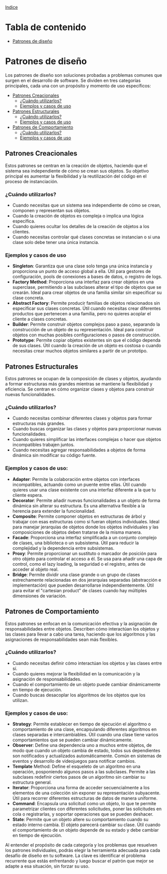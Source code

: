 [Indice](../README.md)
# Tabla de contenido
- [Patrones de diseño](#patrones-de-diseño)

# Patrones de diseño

Los patrones de diseño son soluciones probadas a problemas comunes que surgen en el desarrollo de software. Se dividen en tres categorías principales, cada una con un propósito y momento de uso específicos:

- [Patrones Creacionales](#patrones-creacionales)
    - [¿Cuándo utilizarlos?](#cuándo-utilizarlos)
    - [Ejemplos y casos de uso](#ejemplos-y-casos-de-uso)
- [Patrones Estructurales](#patrones-estructurales)
    - [¿Cuándo utilizarlos?](#cuándo-utilizarlos-1)
    - [Ejemplos y casos de uso](#ejemplos-y-casos-de-uso-1)
- [Patrones de Comportamiento](#patrones-de-comportamiento)
    - [¿Cuándo utilizarlos?](#cuándo-utilizarlos-2)
    - [Ejemplos y casos de uso](#ejemplos-y-casos-de-uso-2)


## Patrones Creacionales

Estos patrones se centran en la creación de objetos, haciendo que el sistema sea independiente de cómo se crean sus objetos. Su objetivo principal es aumentar la flexibilidad y la reutilización del código en el proceso de instanciación.

### ¿Cuándo utilizarlos?

- Cuando necesitas que un sistema sea independiente de cómo se crean, componen y representan sus objetos.
- Cuando la creación de objetos es compleja o implica una lógica específica.
- Cuando quieres ocultar los detalles de la creación de objetos a los clientes.
- Cuando necesitas controlar qué clases concretas se instancian o si una clase solo debe tener una única instancia.

### Ejemplos y casos de uso
- **Singleton**:
  Garantiza que una clase solo tenga una única instancia y proporciona un punto de acceso global a ella. Útil para gestores de configuración, pools de conexiones a bases de datos, o registro de logs.
- **Factory Method**: Proporciona una interfaz para crear objetos en una superclase, permitiendo a las subclases alterar el tipo de objetos que se crearán. Ideal para crear objetos de una familia similar sin especificar su clase concreta.
- **Abstract Factory**: Permite producir familias de objetos relacionados sin especificar sus clases concretas. Útil cuando necesitas crear diferentes productos que pertenecen a una familia, pero no quieres acoplar el cliente a clases concretas.
- **Builder**: Permite construir objetos complejos paso a paso, separando la construcción de un objeto de su representación. Ideal para construir objetos con muchas posibles configuraciones o pasos de construcción.
- **Prototype**: Permite copiar objetos existentes sin que el código dependa de sus clases. Útil cuando la creación de un objeto es costosa o cuando necesitas crear muchos objetos similares a partir de un prototipo.

## Patrones Estructurales

Estos patrones se ocupan de la composición de clases y objetos, ayudando a formar estructuras más grandes mientras se mantiene la flexibilidad y eficiencia. Se centran en cómo organizar clases y objetos para construir nuevas funcionalidades.

### ¿Cuándo utilizarlos?
- Cuando necesitas combinar diferentes clases y objetos para formar estructuras más grandes.
- Cuando buscas organizar las clases y objetos para proporcionar nuevas funcionalidades.
- Cuando quieres simplificar las interfaces complejas o hacer que objetos incompatibles trabajen juntos.
- Cuando necesitas agregar responsabilidades a objetos de forma dinámica sin modificar su código fuente.

### Ejemplos y casos de uso:
- **Adapter**: Permite la colaboración entre objetos con interfaces incompatibles, actuando como un puente entre ellas. Útil cuando quieres usar una clase existente con una interfaz diferente a la que tu cliente espera.
- **Decorator**: Permite añadir nuevas funcionalidades a un objeto de forma dinámica sin alterar su estructura. Es una alternativa flexible a la herencia para extender la funcionalidad.
- **Composite**: Permite componer objetos en estructuras de árbol y trabajar con esas estructuras como si fueran objetos individuales. Ideal para manejar jerarquías de objetos donde los objetos individuales y las composiciones de objetos deben tratarse de la misma manera.
- **Facade**: Proporciona una interfaz simplificada a un conjunto complejo de clases, una biblioteca o un subsistema. Útil para reducir la complejidad y la dependencia entre subsistemas.
- **Proxy**: Permite proporcionar un sustituto o marcador de posición para otro objeto para controlar el acceso a él. Se usa para añadir una capa de control, como el lazy loading, la seguridad o el registro, antes de acceder al objeto real.
- **Bridge**: Permite dividir una clase grande o un grupo de clases estrechamente relacionadas en dos jerarquías separadas (abstracción e implementación) que pueden desarrollarse independientemente. Útil para evitar el "cartesian product" de clases cuando hay múltiples dimensiones de variación.

## Patrones de Comportamiento

Estos patrones se enfocan en la comunicación efectiva y la asignación de responsabilidades entre objetos. Describen cómo interactúan los objetos y las clases para llevar a cabo una tarea, haciendo que los algoritmos y las asignaciones de responsabilidades sean más flexibles.

### ¿Cuándo utilizarlos?
- Cuando necesitas definir cómo interactúan los objetos y las clases entre sí.
- Cuando quieres mejorar la flexibilidad en la comunicación y la asignación de responsabilidades.
- Cuando el comportamiento de un objeto puede cambiar dinámicamente en tiempo de ejecución.
- Cuando buscas desacoplar los algoritmos de los objetos que los utilizan.

### Ejemplos y casos de uso:
- **Strategy**: Permite establecer en tiempo de ejecución el algoritmo o comportamiento de una clase, encapsulando diferentes algoritmos en clases separadas e intercambiables. Útil cuando una clase tiene varios comportamientos que se pueden cambiar dinámicamente.
- **Observer**: Define una dependencia uno a muchos entre objetos, de modo que cuando un objeto cambia de estado, todos sus dependientes son notificados y actualizados automáticamente. Común en sistemas de eventos y desarrollo de videojuegos para notificar cambios.
- **Template** Method: Define el esqueleto de un algoritmo en una operación, posponiendo algunos pasos a las subclases. Permite a las subclases redefinir ciertos pasos de un algoritmo sin cambiar su estructura general.
- **Iterator**: Proporciona una forma de acceder secuencialmente a los elementos de una colección sin exponer su representación subyacente. Útil para recorrer diferentes estructuras de datos de manera uniforme.
- **Command**: Encapsula una solicitud como un objeto, lo que te permite parametrizar clientes con diferentes solicitudes, poner las solicitudes en cola o registrarlas, y soportar operaciones que se pueden deshacer.
- **State**: Permite que un objeto altere su comportamiento cuando su estado interno cambia. El objeto parecerá cambiar su clase. Útil cuando el comportamiento de un objeto depende de su estado y debe cambiar en tiempo de ejecución.

Al entender el propósito de cada categoría y los problemas que resuelven los patrones individuales, podrás elegir la herramienta adecuada para cada desafío de diseño en tu software. La clave es identificar el problema recurrente que estás enfrentando y luego buscar el patrón que mejor se adapte a esa situación, sin forzar su uso.


